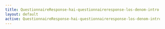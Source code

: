 ```yaml
---
title: QuestionnaireResponse-hai-questionnaireresponse-los-denom-intro
layout: default
active: QuestionnaireResponse-hai-questionnaireresponse-los-denom-intro
---
```


